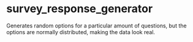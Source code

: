 # survey_response_generator
Generates random options for a particular amount of questions, but the options are normally distributed, making the data look real.
